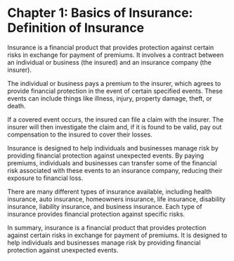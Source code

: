 Chapter 1: Basics of Insurance: Definition of Insurance
=======================================================

Insurance is a financial product that provides protection against certain risks in exchange for payment of premiums. It involves a contract between an individual or business (the insured) and an insurance company (the insurer).

The individual or business pays a premium to the insurer, which agrees to provide financial protection in the event of certain specified events. These events can include things like illness, injury, property damage, theft, or death.

If a covered event occurs, the insured can file a claim with the insurer. The insurer will then investigate the claim and, if it is found to be valid, pay out compensation to the insured to cover their losses.

Insurance is designed to help individuals and businesses manage risk by providing financial protection against unexpected events. By paying premiums, individuals and businesses can transfer some of the financial risk associated with these events to an insurance company, reducing their exposure to financial loss.

There are many different types of insurance available, including health insurance, auto insurance, homeowners insurance, life insurance, disability insurance, liability insurance, and business insurance. Each type of insurance provides financial protection against specific risks.

In summary, insurance is a financial product that provides protection against certain risks in exchange for payment of premiums. It is designed to help individuals and businesses manage risk by providing financial protection against unexpected events.

